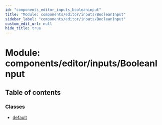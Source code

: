 ```yaml
---
id: "components_editor_inputs_booleaninput"
title: "Module: components/editor/inputs/BooleanInput"
sidebar_label: "components/editor/inputs/BooleanInput"
custom_edit_url: null
hide_title: true
---
```


# Module: components/editor/inputs/BooleanInput

## Table of contents

### Classes

- [default](../classes/components_editor_inputs_booleaninput.default.md)
